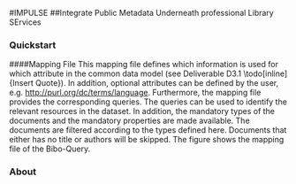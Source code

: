 #IMPULSE
##Integrate Public Metadata Underneath professional Library SErvices

### Quickstart

####Mapping File
This mapping file defines which information is used for which attribute in the common data model (see Deliverable D3.1 \todo[inline]{Insert Quote}). In addition, optional attributes can be defined by the user, e.g. http://purl.org/dc/terms/language. 
Furthermore, the mapping file provides the corresponding queries. The queries can be used to identify the relevant resources in the dataset. In addition, the mandatory types of the documents and the mandatory properties are made available. The documents are filtered according to the types defined here. Documents that either has no title or authors will be skipped.
The figure shows the mapping file of the Bibo-Query.


### About

